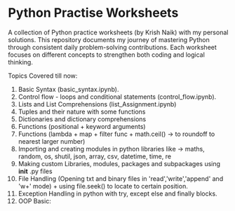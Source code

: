 # Python Practise Worksheets
A collection of Python practice worksheets (by Krish Naik) with my personal solutions. This repository documents my journey of mastering Python through consistent daily problem-solving contributions. Each worksheet focuses on different concepts to strengthen both coding and logical thinking. 

Topics Covered till now: 
1. Basic Syntax (basic_syntax.ipynb).
2. Control flow - loops and conditional statements (control_flow.ipynb).
3. Lists and List Comprehensions (list_Assignment.ipynb)
4. Tuples and their nature with some functions
5. Dictionaries and dictionary comprehensions
6. Functions (positional + keyword arguments)
7. Functions (lambda + map + filter func + math.ceil() -> to roundoff to nearest larger number)
8. Importing and creating modules in python libraries like -> maths, random, os, shutil, json, array, csv, datetime, time, re
9. Making custom Libraries, modules, packages and subpackages using __init__ .py files
10. File Handling (Opening txt and binary files in 'read','write','append' and 'w+' mode) + using file.seek() to locate to certain position.
11. Exception Handling in python with try, except else and finally blocks.
12. OOP Basic:
